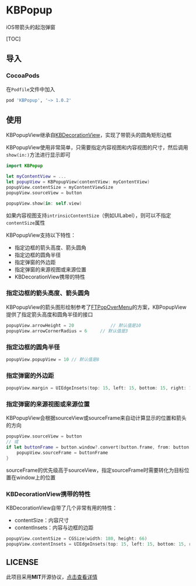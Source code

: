 # KBPopup

iOS带箭头的起泡弹窗

[TOC]

## 导入

### CocoaPods

在`Podfile`文件中加入

```ruby
pod 'KBPopup', '~> 1.0.2'
```



## 使用

KBPopupView继承自[KBDecorationView](https://github.com/kuibu-team/KBDecorationView)，实现了带箭头的圆角矩形边框

KBPopupView使用非常简单，只需要指定内容视图和内容视图的尺寸，然后调用`show(in:)`方法进行显示即可

```swift
import KBPopup

let myContentView = ...
let popupView = KBPopupView(contentView: myContentView)
popupView.contentSize = myContentViewSize
popupView.sourceView = button

popupView.show(in: self.view)
```

如果内容视图支持`intrinsicContentSize`（例如UILabel），则可以不指定`contentSize`属性

KBPopupView支持以下特性：

- 指定边框的箭头高度、箭头圆角
- 指定边框的圆角半径
- 指定弹窗的外边距
- 指定弹窗的来源视图或来源位置
- KBDecorationView携带的特性

### 指定边框的箭头高度、箭头圆角

KBPopupView的箭头图形绘制参考了[FTPopOverMenu](https://github.com/liufengting/FTPopOverMenu)的方案，KBPopupView提供了指定箭头高度和圆角半径的接口

```swift
popupView.arrowHeight = 20 				// 默认值是10
popupView.arrowCornerRadius = 6		// 默认值是3
```

### 指定边框的圆角半径

```swift
popupView.popupView = 10 // 默认值是8
```

### 指定弹窗的外边距

```swift
popupView.margin = UIEdgeInsets(top: 15, left: 15, bottom: 15, right: 15) // 默认值是20
```

### 指定弹窗的来源视图或来源位置

KBPopupView会根据sourceView或sourceFrame来自动计算显示的位置和箭头的方向

```swift
popupView.sourceView = button
// 或
if let buttonFrame = button.window?.convert(button.frame, from: button.superview) {
    popupView.sourceFrame = buttonFrame
}
```

sourceFrame的优先级高于sourceView，指定sourceFrame时需要转化为目标位置在window上的位置

### KBDecorationView携带的特性

KBDecorationView自带了几个非常有用的特性：

- contentSize：内容尺寸
- contentInsets：内容与边框的边距

```swift
popupView.contentSize = CGSize(width: 180, height: 66)
popupView.contentInsets = UIEdgeInsets(top: 15, left: 15, bottom: 15, right: 15) //默认值是10
```



## LICENSE

此项目采用**MIT**开源协议，[点击查看详情](LICENSE)

